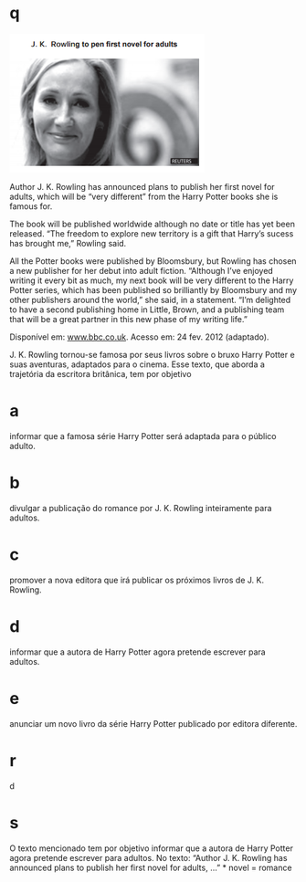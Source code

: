 # q
![](c716c625-f1b9-1a76-d089-aec8602ea565.png)

Author J. K. Rowling has announced plans to publish her first novel for adults, which will be “very different” from the Harry Potter books she is famous for.

The book will be published worldwide although no date or title has yet been released. “The freedom to explore new territory is a gift that Harry’s sucess has brought me,” Rowling said.

All the Potter books were published by Bloomsbury, but Rowling has chosen a new publisher for her debut into adult fiction. “Although I’ve enjoyed writing it every bit as much, my next book will be very different to the Harry Potter series, which has been published so brilliantly by Bloomsbury and my other publishers around the world,” she said, in a statement. “I’m delighted to have a second publishing home in Little, Brown, and a publishing team that will be a great partner in this new phase of my writing life.”

Disponível em: www.bbc.co.uk. Acesso em: 24 fev. 2012 (adaptado).

J. K. Rowling tornou-se famosa por seus livros sobre o bruxo Harry Potter e suas aventuras, adaptados para o cinema. Esse texto, que aborda a trajetória da escritora britânica, tem por objetivo

# a
informar que a famosa série Harry Potter será adaptada para o público adulto.

# b
divulgar a publicação do romance por J. K. Rowling inteiramente para adultos.

# c
promover a nova editora que irá publicar os próximos livros de J. K. Rowling.

# d
informar que a autora de Harry Potter agora pretende escrever para adultos.

# e
anunciar um novo livro da série Harry Potter publicado por editora diferente.

# r
d

# s
O texto mencionado tem por objetivo informar que a autora de Harry Potter agora pretende escrever para adultos. No texto: “Author J. K. Rowling has announced plans to publish her first novel for adults, …” \* novel = romance
